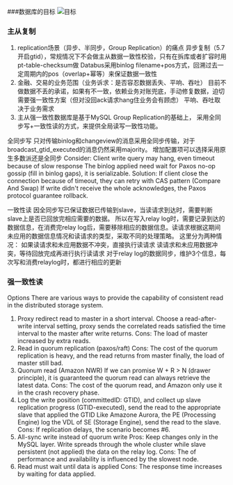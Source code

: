 ###数据库的目标
![目标](../picture/MySQL_Cluster.png)

### 主从复制
1. replication场景（异步、半同步，Group Replication）的痛点
  异步复制（5.7开启gtid），常规情况下不会做主从数据一致性校验，只有在拆库或者扩容时用pt-table-checksum做
  Databus采用binlog filename+pos方式，回溯过去一定周期内的pos（overlap+幂等）来保证数据一致性
2. 金融、交易的业务范围（业务诉求：是否容忍数据丢失、平响、吞吐）
     目前不做数据不丢的承诺，如果有不一致，依赖业务对账兜底，手动修复数据，迫切需要强一致性方案（但对没回ack请求hang住业务会有顾虑）
     平响、吞吐取决于业务需求
3. 主从强一致性数据库是基于MySQL Group Replication的基础上，
     采用全同步写+一致性读的方式，来提供全局读写一致性功能。

全同步写
只对传输binlog和changeview的消息采用全同步传输，对于broadcast_gtid_executed的消息仍然采用majority。
增加配置项可以选择采用原生多数派还是全同步
Consider:
Client write query may hang, even timeout because of slow response
The binlog applied need wait for Paxos no-op gossip (fill in binlog gaps), it is serializable.
Solution:
If client close the connection because of timeout, they can retry with CAS pattern (Compare And Swap)
If write didn't receive the whole acknowledges, the Paxos protocol guarantee rollback.

一致性读
因全同步写已保证数据已传输到slave，当读请求到达时，需要判断slave上是否已回放完相应需要的数据。
所以在写入relay log时，需要记录到达的数据信息，在消费完relay log后，需要移除相应的数据信息。读请求根据这期间未应用的数据信息情况和读请求的类型，采取不同的处理策略。
这里分为两种情况：
如果读请求和未应用数据不冲突，直接执行读请求
读请求和未应用数据冲突，等待回放完成再进行执行读请求
对于relay log的数据同步，维护3个信息，每次写和消费relaylog时，都进行相应的更新


### 强一致性读
Options
There are various ways to provide the capability of consistent read in the distributed storage system.
1. Proxy redirect read to master in a short interval.
Choose a read-after-write interval setting, proxy sends the correlated reads satisfied the time interval to the master after write returns.
Cons: The load of master increased by extra reads.
2. Read in quorum replication (paxos/raft)
Cons: The cost of the quorum replication is heavy, and the read returns from master finally, the load of master still bad. 
3. Quonum read (Amazon NWR)
If we can promise W + R > N (drawer principle), it is guaranteed the quorum read can always retrieve the latest data.
Cons: The cost of the quorum read, and Amazon only use it in the crash recovery phase.
4. Log the write position (committedID: GTID),  and collect up slave replication progress (GTID-executed), send the read to the appropriate slave that applied the GTID
Like Amazone Aurora, the PE (Processing Engine) log the VDL of SE (Storage Engine), send the read to the slave.
Cons: If replication delays, the scenario becomes #6.
5. All-sync write instead of quorum write
Pros: Keep changes only in the MySQL layer. Write spreads through the whole cluster while slave persistent (not applied) the data on the relay log.
Cons: The of performance and availability is influenced by the slowest node.
6. Read must wait until data is applied
Cons: The response time increases by waiting for data applied.


###